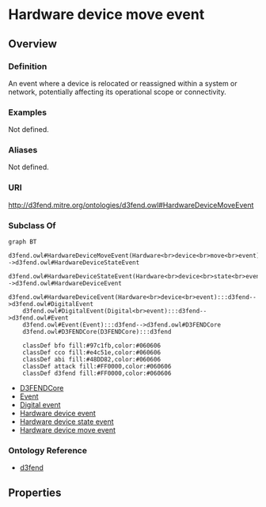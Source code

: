 # Hardware device move event

## Overview

### Definition
An event where a device is relocated or reassigned within a system or network, potentially affecting its operational scope or connectivity.

### Examples
Not defined.

### Aliases
Not defined.

### URI
http://d3fend.mitre.org/ontologies/d3fend.owl#HardwareDeviceMoveEvent

### Subclass Of
```mermaid
graph BT
    d3fend.owl#HardwareDeviceMoveEvent(Hardware<br>device<br>move<br>event):::d3fend-->d3fend.owl#HardwareDeviceStateEvent
    d3fend.owl#HardwareDeviceStateEvent(Hardware<br>device<br>state<br>event):::d3fend-->d3fend.owl#HardwareDeviceEvent
    d3fend.owl#HardwareDeviceEvent(Hardware<br>device<br>event):::d3fend-->d3fend.owl#DigitalEvent
    d3fend.owl#DigitalEvent(Digital<br>event):::d3fend-->d3fend.owl#Event
    d3fend.owl#Event(Event):::d3fend-->d3fend.owl#D3FENDCore
    d3fend.owl#D3FENDCore(D3FENDCore):::d3fend
    
    classDef bfo fill:#97c1fb,color:#060606
    classDef cco fill:#e4c51e,color:#060606
    classDef abi fill:#48DD82,color:#060606
    classDef attack fill:#FF0000,color:#060606
    classDef d3fend fill:#FF0000,color:#060606
```

- [D3FENDCore](/docs/ontology/reference/model/D3FENDCore/D3FENDCore.md)
- [Event](/docs/ontology/reference/model/D3FENDCore/Event/Event.md)
- [Digital event](/docs/ontology/reference/model/D3FENDCore/Event/Digital%20event/Digital%20event.md)
- [Hardware device event](/docs/ontology/reference/model/D3FENDCore/Event/Digital%20event/Hardware%20device%20event/Hardware%20device%20event.md)
- [Hardware device state event](/docs/ontology/reference/model/D3FENDCore/Event/Digital%20event/Hardware%20device%20event/Hardware%20device%20state%20event/Hardware%20device%20state%20event.md)
- [Hardware device move event](/docs/ontology/reference/model/D3FENDCore/Event/Digital%20event/Hardware%20device%20event/Hardware%20device%20state%20event/Hardware%20device%20move%20event/Hardware%20device%20move%20event.md)


### Ontology Reference
- [d3fend](http://d3fend.mitre.org/ontologies/d3fend.owl#)

## Properties
